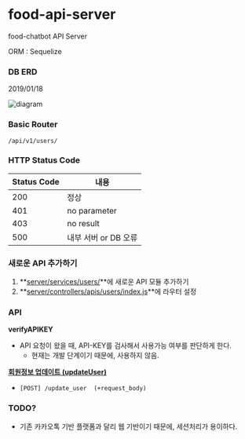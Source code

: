 # food-api-server

food-chatbot API Server

ORM : Sequelize

### DB ERD

2019/01/18

![diagram](./readme_img/diagram.png)

### Basic Router

```
/api/v1/users/
```

### HTTP Status Code

| Status Code | 내용                 |
| ----------- | -------------------- |
| 200         | 정상                 |
| 401         | no parameter         |
| 403         | no result            |
| 500         | 내부 서버 or DB 오류 |



### 새로운 API 추가하기

1. **[server/services/users/](./server/services/users/)**에 새로운 API 모듈 추가하기
2. **[server/controllers/apis/users/index.js](./server/controllers/apis/users/index.js)**에 라우터 설정


### API

**verifyAPIKEY**

- API 요청이 왔을 때, API-KEY를 검사해서 사용가능 여부를 판단하게 한다.
  - 현재는 개발 단계이기 때문에, 사용하지 않음.

**[회원정보 업데이트 (updateUser)](./readme_img/updateUser.md)**

- ```
  [POST] /update_user  (+request_body)
  ```

### TODO?

- 기존 카카오톡 기반 플랫폼과 달리 웹 기반이기 때문에, 세션처리가 용이하다.
